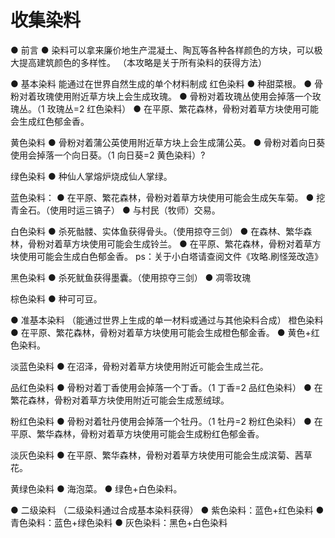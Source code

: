 <!-- community/creation/1005 -->

# 收集染料

● 前言
● 染料可以拿来廉价地生产混凝土、陶瓦等各种各样颜色的方块，可以极大提高建筑颜色的多样性。
（本攻略是关于所有染料的获得方法）

● 基本染料
能通过在世界自然生成的单个材料制成
红色染料
● 种甜菜根。
● 骨粉对着玫瑰使用附近草方块上会生成玫瑰。
● 骨粉对着玫瑰丛使用会掉落一个玫瑰丛。（1 玫瑰丛=2 红色染料）
● 在平原、繁花森林，骨粉对着草方块使用可能会生成红色郁金香。

黄色染料
● 骨粉对着蒲公英使用附近草方块上会生成蒲公英。
● 骨粉对着向日葵使用会掉落一个向日葵。（1 向日葵=2 黄色染料）?

绿色染料
● 种仙人掌熔炉烧成仙人掌绿。

蓝色染料：
● 在平原、繁花森林，骨粉对着草方块使用可能会生成矢车菊。
● 挖青金石。（使用时运三镐子）
● 与村民（牧师）交易。

白色染料
● 杀死骷髅、实体鱼获得骨头。（使用掠夺三剑）
● 在森林、繁华森林，骨粉对着草方块使用可能会生成铃兰。
● 在平原、繁花森林，骨粉对着草方块使用可能会生成白色郁金香。
ps：关于小白塔请查阅文件《攻略.刷怪笼改造》

黑色染料
● 杀死鱿鱼获得墨囊。（使用掠夺三剑）
● 凋零玫瑰

棕色染料
● 种可可豆。

● 准基本染料
（能通过世界上生成的单一材料或通过与其他染料合成）
橙色染料
● 在平原、繁花森林，骨粉对着草方块使用可能会生成橙色郁金香。
● 黄色+红色染料。

淡蓝色染料
● 在沼泽，骨粉对着草方块使用附近可能会生成兰花。

品红色染料
● 骨粉对着丁香使用会掉落一个丁香。（1 丁香=2 品红色染料）
● 在繁花森林，骨粉对着草方块使用附近可能会生成葱绒球。

粉红色染料
● 骨粉对着牡丹使用会掉落一个牡丹。（1 牡丹=2 粉红色染料）
● 在平原、繁华森林，骨粉对着草方块使用可能会生成粉红色郁金香。

淡灰色染料
● 在平原、繁华森林，骨粉对着草方块使用可能会生成滨菊、茜草花。

黄绿色染料
● 海泡菜。
● 绿色+白色染料。

● 二级染料
（二级染料通过合成基本染料获得）
● 紫色染料：蓝色+红色染料
● 青色染料：蓝色+绿色染料
● 灰色染料：黑色+白色染料
